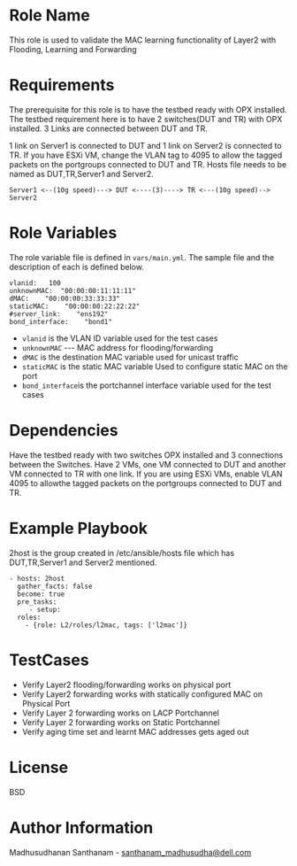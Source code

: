 # Role Name

This role is used to validate the MAC learning functionality of Layer2 with Flooding, Learning and Forwarding

# Requirements

The prerequisite for this role is to have the testbed ready with OPX installed. The testbed requirement here is to have 2 switches(DUT and TR) with OPX installed. 3 Links are connected between DUT and TR. 

1 link on Server1 is connected to DUT and 1 link on Server2 is connected to TR.  If you have ESXi VM, change the VLAN tag to 4095 to allow the tagged packets on the portgroups connected to DUT and TR. Hosts file needs to be named as DUT,TR,Server1 and Server2.

`Server1 <--(10g speed)---> DUT <----(3)----> TR <---(10g speed)--> Server2`

# Role Variables

The role variable file is defined in `vars/main.yml`. The sample file and the description of each is defined below.
```
vlanid:   100
unknownMAC:  "00:00:00:11:11:11"
dMAC:    "00:00:00:33:33:33"
staticMAC:    "00:00:00:22:22:22"
#server_link:    "ens192"
bond_interface:    "bond1"
```
* `vlanid` is the VLAN ID variable used for the test cases
* `unknownMAC` --- MAC address for flooding/forwarding
* `dMAC` is the destination MAC variable used for unicast traffic 
* `staticMAC` is the static MAC variable Used to configure static MAC on the port
* `bond_interface`is the portchannel interface variable used for the test cases

# Dependencies

Have the testbed ready with two switches OPX installed and 3 connections between the Switches. Have 2 VMs, one VM connected to DUT and another VM connected to TR with one link. If you are using ESXi VMs, enable VLAN 4095 to allowthe tagged packets on the portgroups connected to DUT and TR.

# Example Playbook

2host is the group created in /etc/ansible/hosts file which has DUT,TR,Server1 and Server2 mentioned.

```
- hosts: 2host
  gather_facts: false
  become: true
  pre_tasks:
     - setup:
  roles:
    - {role: L2/roles/l2mac, tags: ['l2mac']}
```
# TestCases
   * Verify Layer2 flooding/forwarding works on physical port
   * Verify Layer2 forwarding works with statically configured MAC on Physical Port
   * Verify Layer 2 forwarding works on LACP Portchannel
   * Verify Layer 2 forwarding works on Static Portchannel
   * Verify aging time set and learnt MAC addresses gets aged out 
# License

BSD

# Author Information

Madhusudhanan Santhanam - santhanam_madhusudha@dell.com
